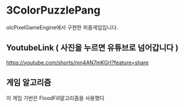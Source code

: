 # 3ColorPuzzlePang
 olcPixelGameEngine에서 구현한 퍼즐게임입니다.

## YoutubeLink ( 사진을 누르면 유튜브로 넘어갑니다 )
https://youtube.com/shorts/mn4AN7mKGrI?feature=share

## 게임 알고리즘
이 게임 기반은 FloodFill알고리즘을 사용했다

```

```
